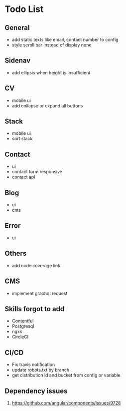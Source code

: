 # Todo List

## General
- add static texts like email, contact number to config
- style scroll bar instead of display none

## Sidenav
- add ellipsis when height is insufficient

## CV
- mobile ui
- add collapse or expand all buttons

## Stack
- mobile ui
- sort stack

## Contact
- ui
- contact form responsive
- contact api

## Blog
- ui
- cms
## Error
- ui

## Others
- add code coverage link

## CMS
- implement graphql request

## Skills forgot to add
- Contentful
- Postgresql
- ngxs
- CircleCI

## CI/CD
- Fix travis notification
- update robots.txt by branch
- get distribution id and bucket from config or variable

## Dependency issues
1. https://github.com/angular/components/issues/9728